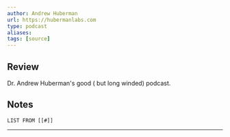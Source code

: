```yaml
---
author: Andrew Huberman
url: https://hubermanlabs.com
type: podcast
aliases: 
tags: [source]
---
```

## Review
Dr. Andrew Huberman's good ( but long winded) podcast.

## Notes
```dataview
LIST FROM [[#]]
```

---